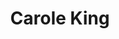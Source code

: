 ---
title: "Carole King"
summary: "American singer and songwriter, born February 9 1942, Brooklyn, New York City. Formed vocal group Co-Sines in 1957 whilst at High School and adopted the stage name Carole King. Dated at this time. Met at Queens College with whom she formed a songwriting partnership and married in 1960. Their first big hit was \"Will You Love Me Tomorrow\" by The Shirelles in 1961. Goffin and King split personally and professionally in 1968 , although they did work together later on. Carole King was inducted into the Songwriters Hall of Fame in 1987 and in 2002 became a recipient of the Songwriters Hall of Fame \"Johnny Mercer Award\". She formed with and . She married Larkey in 1968, but The City was short-lived and disbanded after one album. In 1970 she toured with James Taylor and launched her solo career with \"Writer\" and then the classic \"Tapestry\". The hit albums continued and in 1976 she divorced from Charles Larkey . In 1977 she married songwriting partner Rick Evers. Evers died a year later from a heroin overdose. She is active in environmental issues and more recently campaigned on behalf of the US Democratic Party, whilst continuing to write songs and perform."
image: "carole-king.jpg"
---
